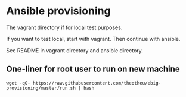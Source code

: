 
# Ansible provisioning

The vagrant directory if for local test purposes.

If you want to test local, start with vagrant. Then continue with ansible.

See README in vagrant directory and ansible directory.

## One-liner for root user to run on new machine

`wget -qO- https://raw.githubusercontent.com/theotheu/ebig-provisioning/master/run.sh | bash`
